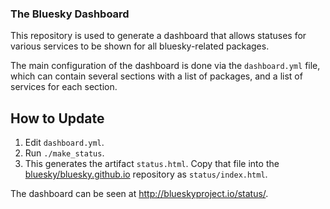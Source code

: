 ### The Bluesky Dashboard

This repository is used to generate a dashboard that allows statuses for various
services to be shown for all bluesky-related packages.

The main configuration of the dashboard is done via the ``dashboard.yml`` file,
which can contain several sections with a list of packages, and a list of
services for each section.

## How to Update

1. Edit ``dashboard.yml``.
2. Run ``./make_status``.
3. This generates the artifact ``status.html``. Copy that file into the
   [bluesky/bluesky.github.io](https://github.com/bluesky/bluesky.github.io)
   repository as ``status/index.html``.

The dashboard can be seen at http://blueskyproject.io/status/.
